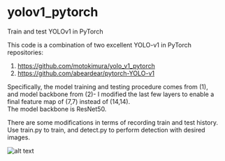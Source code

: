 # yolov1_pytorch
Train and test YOLOv1 in PyTorch  
  
This code is a combination of two excellent YOLO-v1 in PyTorch repositories:  
1. https://github.com/motokimura/yolo_v1_pytorch  
2. https://github.com/abeardear/pytorch-YOLO-v1  

Specifically, the model training and testing procedure comes from (1),  
and model backbone from (2)- I modified the last few layers to enable a final feature map of (7,7) instead of (14,14).  
The model backbone is ResNet50.  
  
There are some modifications in terms of recording train and test history.  
Use train.py to train, and detect.py to perform detection with desired images.  

![alt text](https://github.com/mhiyer/yolov1_pytorch/blob/main/result.jpg?raw=true)

